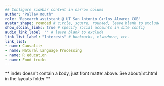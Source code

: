 ```yaml
---
## Configure sidebar content in narrow column
author: "Pallav Routh"
role: "Research Assistant @ UT San Antonio Carlos Alvarez COB"
avatar_shape: rounded # circle, square, rounded, leave blank to exclude
show_social_links: true # specify social accounts in site config
audio_link_label: "" # leave blank to exclude
link_list_label: "Interests" # bookmarks, elsewhere, etc.
link_list:
- name: Causality 
- name: Natural Language Processing
- name: R education
- name: Food trucks
---
```


** index doesn't contain a body, just front matter above.
See about/list.html in the layouts folder **